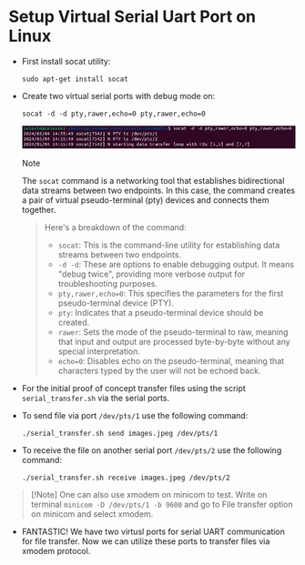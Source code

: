 # Setup Virtual Serial Uart Port on Linux

* First install socat utility:
  ```
  sudo apt-get install socat
  ```

* Create two virtual serial ports with debug mode on:
  ```
  socat -d -d pty,rawer,echo=0 pty,rawer,echo=0
  ```
  ![Create Ports](images/create_two_ports.jpg)


	> [!NOTE]
    > The `socat` command is a networking tool that establishes bidirectional data streams between two endpoints. In this case, the command creates a pair of virtual pseudo-terminal (pty) devices and connects them together.

	> Here's a breakdown of the command:
    > * `socat`: This is the command-line utility for establishing data streams between two endpoints.
    > * `-d -d`: These are options to enable debugging output. It means "debug twice", providing more verbose output for troubleshooting purposes.
    > * `pty,rawer,echo=0`: This specifies the parameters for the first pseudo-terminal device (PTY). 
    > * `pty`: Indicates that a pseudo-terminal device should be created.
    > * `rawer`: Sets the mode of the pseudo-terminal to raw, meaning that input and output are processed byte-by-byte without any special interpretation.
    > * `echo=0`: Disables echo on the pseudo-terminal, meaning that characters typed by the user will not be echoed back.

* For the initial proof of concept transfer files using the script `serial_transfer.sh` via the serial ports.

* To send file via port `/dev/pts/1` use the following command:
  ```
  ./serial_transfer.sh send images.jpeg /dev/pts/1
  ```

* To receive the file on another serial port `/dev/pts/2` use the following command:
  ```
  ./serial_transfer.sh receive images.jpeg /dev/pts/2
  ```

> [!Note] One can also use xmodem on minicom to test. Write on terminal `minicom -D /dev/pts/1 -b 9600` 
> and go to File transfer option on minicom and select xmodem.

* FANTASTIC! We have two virtusl ports for serial UART communication for file transfer. Now we can utilize these ports to transfer files via xmodem protocol.